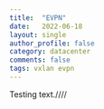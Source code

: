 ```yaml
---
title:  "EVPN"
date:   2022-06-18
layout: single
author_profile: false
category: datacenter
comments: false
tags: vxlan evpn
---
```


Testing text.////